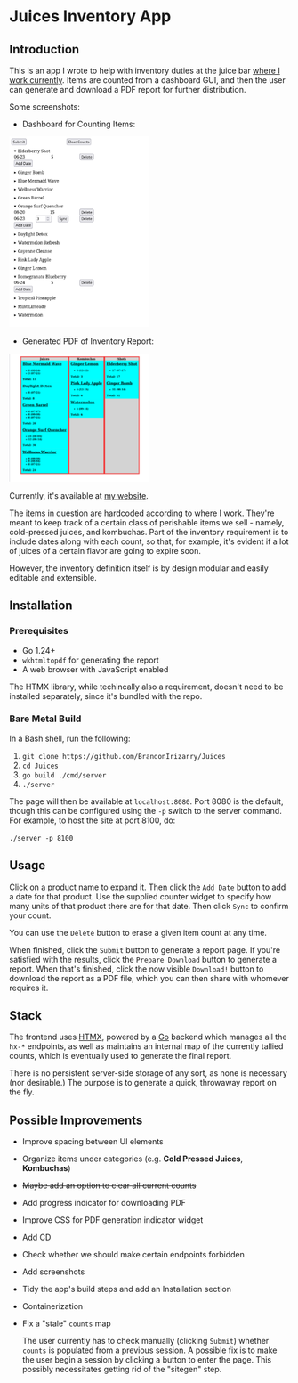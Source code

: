 # Juices Inventory App

## Introduction

This is an app I wrote to help with inventory duties at the juice bar
[where I work currently](https://playabowls.com). Items are counted
from a dashboard GUI, and then the user can generate and download a
PDF report for further distribution.

Some screenshots:

- Dashboard for Counting Items:
<img src="./screenshots/dashboard.png" alt="Dashboard" width="50%" height="50%">

- Generated PDF of Inventory Report:
<img src="./screenshots/report.png" alt="Report" width="50%" height="50%">

Currently, it's available at [my
website](https://brandonirizarry.xyz).

The items in question are hardcoded according to where I work. They're
meant to keep track of a certain class of perishable items we sell -
namely, cold-pressed juices, and kombuchas. Part of the inventory
requirement is to include dates along with each count, so that, for
example, it's evident if a lot of juices of a certain flavor are going
to expire soon.

However, the inventory definition itself is by design modular and
easily editable and extensible.

## Installation

### Prerequisites

- Go 1.24+
- `wkhtmltopdf` for generating the report
- A web browser with JavaScript enabled

The HTMX library, while techincally also a requirement, doesn't need
to be installed separately, since it's bundled with the repo.

### Bare Metal Build

In a Bash shell, run the following:

1. `git clone https://github.com/BrandonIrizarry/Juices`
2. `cd Juices`
3. `go build ./cmd/server`
4. `./server`

The page will then be available  at `localhost:8080`. Port 8080 is the
default, though  this can be configured  using the `-p` switch  to the
server command. For example, to host the site at port 8100, do:

`./server -p 8100`

## Usage

Click on a product name to expand it. Then click the `Add Date` button
to add a date for that product. Use the supplied counter widget to
specify how many units of that product there are for that date. Then
click `Sync` to confirm your count.

You can use the `Delete` button to erase a given item count at any
time.

When finished, click the `Submit` button to generate a report page. If
you're satisfied with the results, click the `Prepare Download` button
to generate a report. When that's finished, click the now visible
`Download!` button to download the report as a PDF file, which you can
then share with whomever requires it.

## Stack

The frontend uses [HTMX](https://htmx.org), powered by a
[Go](https://go.dev) backend which manages all the `hx-*` endpoints,
as well as maintains an internal map of the currently tallied counts,
which is eventually used to generate the final report.

There is no persistent server-side storage of any sort, as none is
necessary (nor desirable.) The purpose is to generate a quick,
throwaway report on the fly.

## Possible Improvements

- Improve spacing between UI elements
- Organize items under categories (e.g. **Cold Pressed Juices**,
  **Kombuchas**)
- ~~Maybe add an option to clear all current counts~~
- Add progress indicator for downloading PDF
- Improve CSS for PDF generation indicator widget
- Add CD
- Check whether we should make certain endpoints forbidden
- Add screenshots
- Tidy the app's build steps and add an Installation section
- Containerization
- Fix a "stale" `counts` map

  The user currently has to check manually (clicking `Submit`) whether
  `counts` is populated from a previous session. A possible fix is to
  make the user begin a session by clicking a button to enter the
  page. This possibly necessitates getting rid of the "sitegen" step.
